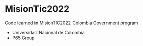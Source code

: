# MisionTic2022
Code learned in MisionTIC2022 Colombia Government program

- Universidad Nacional de Colombia
- P65 Group 
